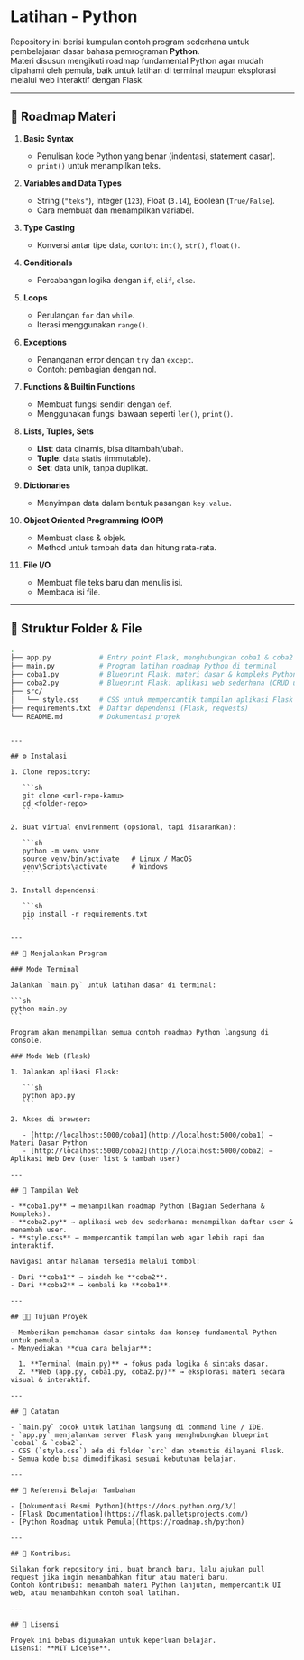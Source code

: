 # Latihan - Python

Repository ini berisi kumpulan contoh program sederhana untuk pembelajaran dasar bahasa pemrograman **Python**.  
Materi disusun mengikuti roadmap fundamental Python agar mudah dipahami oleh pemula, baik untuk latihan di terminal maupun eksplorasi melalui web interaktif dengan Flask.

---

## 🎯 Roadmap Materi

1. **Basic Syntax**

   - Penulisan kode Python yang benar (indentasi, statement dasar).
   - `print()` untuk menampilkan teks.

2. **Variables and Data Types**

   - String (`"teks"`), Integer (`123`), Float (`3.14`), Boolean (`True/False`).
   - Cara membuat dan menampilkan variabel.

3. **Type Casting**

   - Konversi antar tipe data, contoh: `int()`, `str()`, `float()`.

4. **Conditionals**

   - Percabangan logika dengan `if`, `elif`, `else`.

5. **Loops**

   - Perulangan `for` dan `while`.
   - Iterasi menggunakan `range()`.

6. **Exceptions**

   - Penanganan error dengan `try` dan `except`.
   - Contoh: pembagian dengan nol.

7. **Functions & Builtin Functions**

   - Membuat fungsi sendiri dengan `def`.
   - Menggunakan fungsi bawaan seperti `len()`, `print()`.

8. **Lists, Tuples, Sets**

   - **List**: data dinamis, bisa ditambah/ubah.
   - **Tuple**: data statis (immutable).
   - **Set**: data unik, tanpa duplikat.

9. **Dictionaries**

   - Menyimpan data dalam bentuk pasangan `key:value`.

10. **Object Oriented Programming (OOP)**

    - Membuat class & objek.
    - Method untuk tambah data dan hitung rata-rata.

11. **File I/O**
    - Membuat file teks baru dan menulis isi.
    - Membaca isi file.

---

## 📂 Struktur Folder & File

```bash
.
├── app.py            # Entry point Flask, menghubungkan coba1 & coba2
├── main.py           # Program latihan roadmap Python di terminal
├── coba1.py          # Blueprint Flask: materi dasar & kompleks Python (web)
├── coba2.py          # Blueprint Flask: aplikasi web sederhana (CRUD user)
├── src/
│   └── style.css     # CSS untuk mempercantik tampilan aplikasi Flask
├── requirements.txt  # Daftar dependensi (Flask, requests)
└── README.md         # Dokumentasi proyek
```

````

---

## ⚙️ Instalasi

1. Clone repository:

   ```sh
   git clone <url-repo-kamu>
   cd <folder-repo>
   ```

2. Buat virtual environment (opsional, tapi disarankan):

   ```sh
   python -m venv venv
   source venv/bin/activate   # Linux / MacOS
   venv\Scripts\activate      # Windows
   ```

3. Install dependensi:

   ```sh
   pip install -r requirements.txt
   ```

---

## 🚀 Menjalankan Program

### Mode Terminal

Jalankan `main.py` untuk latihan dasar di terminal:

```sh
python main.py
```

Program akan menampilkan semua contoh roadmap Python langsung di console.

### Mode Web (Flask)

1. Jalankan aplikasi Flask:

   ```sh
   python app.py
   ```

2. Akses di browser:

   - [http://localhost:5000/coba1](http://localhost:5000/coba1) → Materi Dasar Python
   - [http://localhost:5000/coba2](http://localhost:5000/coba2) → Aplikasi Web Dev (user list & tambah user)

---

## 🎨 Tampilan Web

- **coba1.py** → menampilkan roadmap Python (Bagian Sederhana & Kompleks).
- **coba2.py** → aplikasi web dev sederhana: menampilkan daftar user & menambah user.
- **style.css** → mempercantik tampilan web agar lebih rapi dan interaktif.

Navigasi antar halaman tersedia melalui tombol:

- Dari **coba1** → pindah ke **coba2**.
- Dari **coba2** → kembali ke **coba1**.

---

## 🧑‍💻 Tujuan Proyek

- Memberikan pemahaman dasar sintaks dan konsep fundamental Python untuk pemula.
- Menyediakan **dua cara belajar**:

  1. **Terminal (main.py)** → fokus pada logika & sintaks dasar.
  2. **Web (app.py, coba1.py, coba2.py)** → eksplorasi materi secara visual & interaktif.

---

## 📝 Catatan

- `main.py` cocok untuk latihan langsung di command line / IDE.
- `app.py` menjalankan server Flask yang menghubungkan blueprint `coba1` & `coba2`.
- CSS (`style.css`) ada di folder `src` dan otomatis dilayani Flask.
- Semua kode bisa dimodifikasi sesuai kebutuhan belajar.

---

## 📖 Referensi Belajar Tambahan

- [Dokumentasi Resmi Python](https://docs.python.org/3/)
- [Flask Documentation](https://flask.palletsprojects.com/)
- [Python Roadmap untuk Pemula](https://roadmap.sh/python)

---

## 🤝 Kontribusi

Silakan fork repository ini, buat branch baru, lalu ajukan pull request jika ingin menambahkan fitur atau materi baru.
Contoh kontribusi: menambah materi Python lanjutan, mempercantik UI web, atau menambahkan contoh soal latihan.

---

## 📜 Lisensi

Proyek ini bebas digunakan untuk keperluan belajar.
Lisensi: **MIT License**.


````

